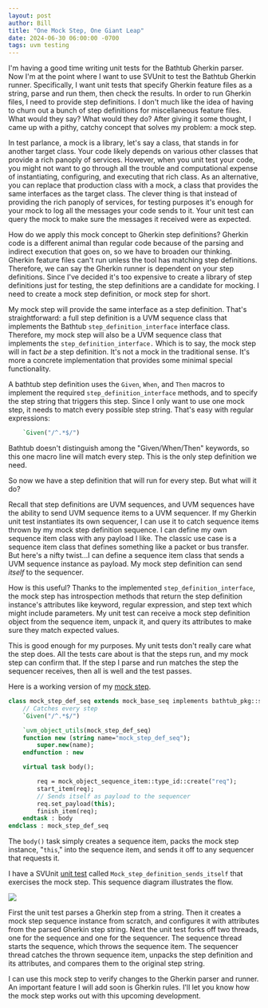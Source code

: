 ```yaml
---
layout: post
author: Bill
title: "One Mock Step, One Giant Leap"
date: 2024-06-30 06:00:00 -0700
tags: uvm testing
---
```

I'm having a good time writing unit tests for the Bathtub Gherkin parser.
Now I'm at the point where I want to use SVUnit to test the Bathtub Gherkin runner.
Specifically, I want unit tests that specify Gherkin feature files as a string, parse and run them, then check the results.
In order to run Gherkin files, I need to provide step definitions.
I don't much like the idea of having to churn out a bunch of step definitions for miscellaneous feature files.
What would they say?
What would they do?
After giving it some thought, I came up with a pithy, catchy concept that solves my problem: a mock step.

In test parlance, a mock is a library, let's say a class, that stands in for another target class.
Your code likely depends on various other classes that provide a rich panoply of services.
However, when you unit test your code, you might not want to go through all the trouble and computational expense of instantiating, configuring, and executing that rich class.
As an alternative, you can replace that production class with a mock, a class that provides the same interfaces as the target class.
The clever thing is that instead of providing the rich panoply of services, for testing purposes it's enough for your mock to log all the messages your code sends to it.
Your unit test can query the mock to make sure the messages it received were as expected.

How do we apply this mock concept to Gherkin step definitions?
Gherkin code is a different animal than regular code because of the parsing and indirect execution that goes on, so we have to broaden our thinking.
Gherkin feature files can't run unless the tool has matching step definitions.
Therefore, we can say the Gherkin runner is dependent on your step definitions.
Since I've decided it's too expensive to create a library of step definitions just for testing, the step definitions are a candidate for mocking.
I need to create a mock step definition, or mock step for short.

My mock step will provide the same interface as a step definition.
That's straightforward: a full step definition is a UVM sequence class that implements the Bathtub `step_definition_interface` interface class.
Therefore, my mock step will also be a UVM sequence class that implements the `step_definition_interface.`
Which is to say, the mock step will in fact _be_ a step definition.
It's not a mock in the traditional sense.
It's more a concrete implementation that provides some minimal special functionality.

A bathtub step definition uses the `Given`, `When`, and `Then` macros to implement the required `step_definition_interface` methods, and to specify the step string that triggers this step.
Since I only want to use one mock step, it needs to match every possible step string.
That's easy with regular expressions:
```sv
    `Given("/^.*$/")
```
Bathtub doesn't distinguish among the "Given/When/Then" keywords, so this one macro line will match every step.
This is the only step definition we need.

So now we have a step definition that will run for every step.
But what will it do?

Recall that step definitions are UVM sequences, and UVM sequences have the ability to send UVM sequence items to a UVM sequencer.
If my Gherkin unit test instantiates its own sequencer, I can use it to catch sequence items thrown by my mock step definition sequence.
I can define my own sequence item class with any payload I like.
The classic use case is a sequence item class that defines something like a packet or bus transfer.
But here's a nifty twist...I can define a sequence item class that sends a UVM sequence instance as payload.
My mock step definition can send _itself_ to the sequencer.

How is this useful?
Thanks to the implemented `step_definition_interface`, the mock step has introspection methods that return the step definition instance's attributes like keyword, regular expression, and step text which might include parameters.
My unit test can receive a mock step definition object from the sequence item, unpack it, and query its attributes to make sure they match expected values.

This is good enough for my purposes.
My unit tests don't really care what the step does.
All the tests care about is that the steps run, and my mock step can confirm that.
If the step I parse and run matches the step the sequencer receives, then all is well and the test passes.

Here is a working version of my [mock step](https://github.com/williaml33moore/bathtub/blob/d352757848d7756188d3cd4efb01f2873610c168/test/resources/sequencing/sequence_items/mock_sequence_item/sequences/mock_step_definition_seqs.svh).

```sv
class mock_step_def_seq extends mock_base_seq implements bathtub_pkg::step_definition_interface;
    // Catches every step
    `Given("/^.*$/")

    `uvm_object_utils(mock_step_def_seq)
    function new (string name="mock_step_def_seq");
        super.new(name);
    endfunction : new

    virtual task body();

        req = mock_object_sequence_item::type_id::create("req");
        start_item(req);
        // Sends itself as payload to the sequencer
        req.set_payload(this);
        finish_item(req);
    endtask : body
endclass : mock_step_def_seq
```

The `body()` task simply creates a sequence item, packs the mock step instance, "`this`," into the sequence item, and sends it off to any sequencer that requests it.

I have a SVUnit [unit test](https://github.com/williaml33moore/bathtub/blob/d352757848d7756188d3cd4efb01f2873610c168/test/resources/sequencing/sequence_items/mock_sequence_item/sequences/mock_step_definition_seqs_unit_test.sv) called `Mock_step_definition_sends_itself` that exercises the mock step. This sequence diagram illustrates the flow.

[![](https://mermaid.ink/img/pako:eNqFVMuOnDAQ_BXLuYBm5hTlQkZckksOiSJNckNCxm7AWbCJH6uMVvvvaWNeI2Z3OIFd3VXlavNCuRZAM2rhrwfF4atkjWF9oQg-AzNOcjkw5chvJd0vsI4wS75r_lRaB0MpoJa4IbUqLShhS-ksdPW-_CczFkwoblowT1KVw7iyR14mJSPYP_flLM18-Pjpc9IHbl39Ae6WHWSFPi1UbDYrPeX5IdJmZCS7oOKLM1I1ySjeju9prIrI0yk9zfXZInVEV16JDiKYG2AObmSHMwkEQXW_PZ-gcidsRmfkfI7N8vwdENeqlo03kNyRtDeeHtZS61BkcnOOk-MZc8NUaXFNlo53fM7xfMMjX7zey2NHsq3c-94AD7fI0cHYMkkfNLXgcK6unWYi2YUwFf_Q6MjIpnVE12R1Ht5IwJN1qPFbG7CEnSuTG6jBBC7iNIlzTqQiroWwO3snQSiZRDyQG2hsu1jbj-9yF3AW0ZqCf28cBI7tBvsgkwWJZeuwPyjayNowhf1SaAWzIgGMO_kcpmaB3XG20nLd43jB9kYeyXuXfJ_h2uxLbEY07knFuphn7IqphZzWe-pwufIO48UUb-ILgumR9mB6JgX-HV8CbUEx6h4KmuErzgjznStooV4RyrzTl6viNHPGw5Ea7ZuWZjXrLH75QeCBTL_WafX1P0VA9Tk?type=png)](https://mermaid.live/edit#pako:eNqFVMuOnDAQ_BXLuYBm5hTlQkZckksOiSJNckNCxm7AWbCJH6uMVvvvaWNeI2Z3OIFd3VXlavNCuRZAM2rhrwfF4atkjWF9oQg-AzNOcjkw5chvJd0vsI4wS75r_lRaB0MpoJa4IbUqLShhS-ksdPW-_CczFkwoblowT1KVw7iyR14mJSPYP_flLM18-Pjpc9IHbl39Ae6WHWSFPi1UbDYrPeX5IdJmZCS7oOKLM1I1ySjeju9prIrI0yk9zfXZInVEV16JDiKYG2AObmSHMwkEQXW_PZ-gcidsRmfkfI7N8vwdENeqlo03kNyRtDeeHtZS61BkcnOOk-MZc8NUaXFNlo53fM7xfMMjX7zey2NHsq3c-94AD7fI0cHYMkkfNLXgcK6unWYi2YUwFf_Q6MjIpnVE12R1Ht5IwJN1qPFbG7CEnSuTG6jBBC7iNIlzTqQiroWwO3snQSiZRDyQG2hsu1jbj-9yF3AW0ZqCf28cBI7tBvsgkwWJZeuwPyjayNowhf1SaAWzIgGMO_kcpmaB3XG20nLd43jB9kYeyXuXfJ_h2uxLbEY07knFuphn7IqphZzWe-pwufIO48UUb-ILgumR9mB6JgX-HV8CbUEx6h4KmuErzgjznStooV4RyrzTl6viNHPGw5Ea7ZuWZjXrLH75QeCBTL_WafX1P0VA9Tk)

First the unit test parses a Gherkin step from a string.
Then it creates a mock step sequence instance from scratch, and configures it with  attributes from the parsed Gherkin step string.
Next the unit test forks off two threads, one for the sequence and one for the sequencer.
The sequence thread starts the sequence, which throws the sequence item.
The sequencer thread catches the thrown sequence item, unpacks the step definition and its attributes, and compares them to the original step string.

I can use this mock step to verify changes to the Gherkin parser and runner.
An important feature I will add soon is Gherkin rules.
I'll let you know how the mock step works out with this upcoming development.

